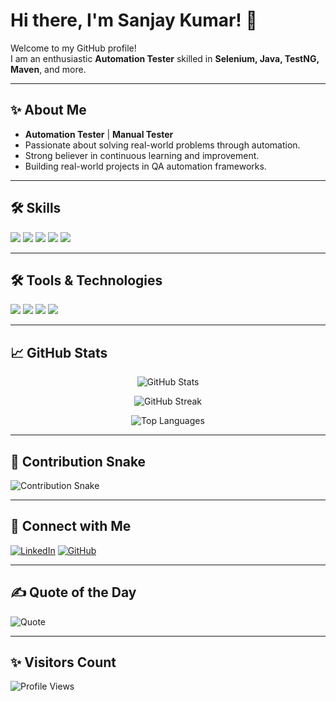 # Hi there, I'm Sanjay Kumar! 👋

Welcome to my GitHub profile!  
I am an enthusiastic **Automation Tester** skilled in **Selenium, Java, TestNG, Maven**, and more.

---

## ✨ About Me
- **Automation Tester** | **Manual Tester**
- Passionate about solving real-world problems through automation.
- Strong believer in continuous learning and improvement.
- Building real-world projects in QA automation frameworks.

---

## 🛠️ Skills

<p align="left">
  <img src="https://img.shields.io/badge/Java-007396?style=for-the-badge&logo=Java&logoColor=white"/>
  <img src="https://img.shields.io/badge/Selenium-43B02A?style=for-the-badge&logo=selenium&logoColor=white"/>
  <img src="https://img.shields.io/badge/TestNG-FF6F00?style=for-the-badge&logo=testng&logoColor=white"/>
  <img src="https://img.shields.io/badge/Maven-C71A36?style=for-the-badge&logo=apache-maven&logoColor=white"/>
  <img src="https://img.shields.io/badge/RestAssured-16A085?style=for-the-badge&logoColor=white"/>
</p>

---

## 🛠️ Tools & Technologies

<p align="left">
  <img src="https://img.shields.io/badge/Git-F05032?style=for-the-badge&logo=git&logoColor=white"/>
  <img src="https://img.shields.io/badge/GitHub-181717?style=for-the-badge&logo=github&logoColor=white"/>
  <img src="https://img.shields.io/badge/Postman-FF6C37?style=for-the-badge&logo=postman&logoColor=white"/>
  <img src="https://img.shields.io/badge/Jira-0052CC?style=for-the-badge&logo=jira&logoColor=white"/>
</p>

---

## 📈 GitHub Stats

<p align="center">
  <img src="https://github-readme-stats.vercel.app/api?username=sanjaykumar156&show_icons=true&theme=default" alt="GitHub Stats" />
</p>

<p align="center">
  <img src="https://github-readme-streak-stats.herokuapp.com/?user=sanjaykumar156&theme=default" alt="GitHub Streak" />
</p>

<p align="center">
  <img src="https://github-readme-stats.vercel.app/api/top-langs/?username=sanjaykumar156&layout=compact&theme=default" alt="Top Languages" />
</p>

---

## 🐍 Contribution Snake

![Contribution Snake](./github-contribution-grid-snake.svg)

---

## 🔗 Connect with Me

[![LinkedIn](https://img.shields.io/badge/LinkedIn-blue?style=flat&logo=linkedin&logoColor=white)](https://www.linkedin.com/in/sanjay-kumar-99648017a/)
[![GitHub](https://img.shields.io/badge/GitHub-black?style=flat&logo=github&logoColor=white)](https://github.com/sanjaykumar156)

---

## ✍️ Quote of the Day

![Quote](https://quotes-github-readme.vercel.app/api?type=horizontal&theme=light)

---

## ✨ Visitors Count

![Profile Views](https://komarev.com/ghpvc/?username=sanjaykumar156&color=blue&style=flat)
